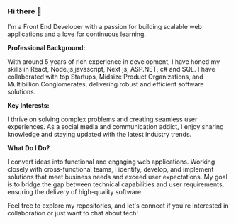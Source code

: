 ### Hi there 👋
I'm a Front End Developer with a passion for building scalable web applications and a love for continuous learning.

**Professional Background:**

With around 5 years of rich experience in development, I have honed my skills in React, Node.js,javascript, Next js, ASP.NET, c# and SQL. I have collaborated with top Startups, Midsize Product Organizations, and Multibillion Conglomerates, delivering robust and efficient software solutions.

**Key Interests:**

I thrive on solving complex problems and creating seamless user experiences. As a social media and communication addict, I enjoy sharing knowledge and staying updated with the latest industry trends.

**What Do I Do?**

I convert ideas into functional and engaging web applications. Working closely with cross-functional teams, I identify, develop, and implement solutions that meet business needs and exceed user expectations. My goal is to bridge the gap between technical capabilities and user requirements, ensuring the delivery of high-quality software.

Feel free to explore my repositories, and let's connect if you're interested in collaboration or just want to chat about tech!
